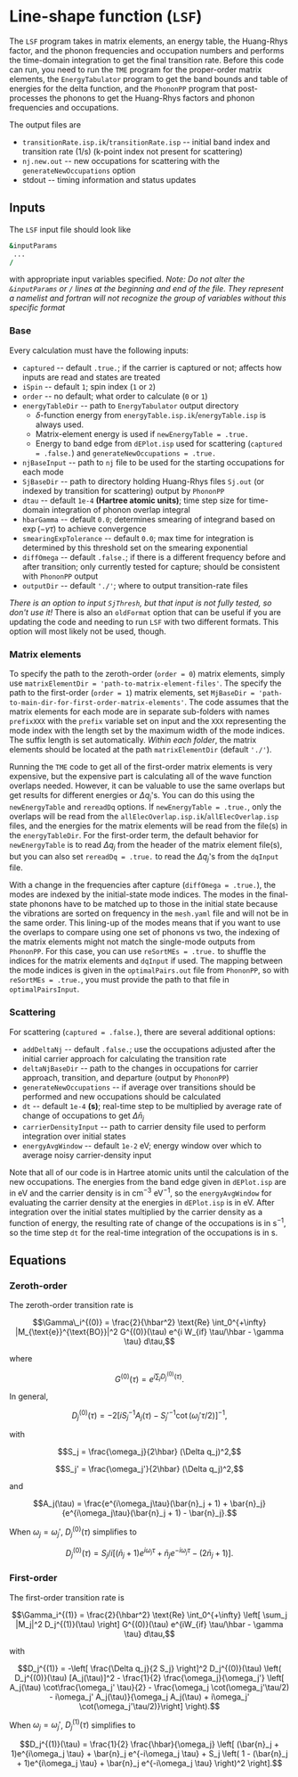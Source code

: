 # Line-shape function (`LSF`)

The `LSF` program takes in matrix elements, an energy table, the Huang-Rhys factor, and the phonon frequencies and occupation numbers and performs the time-domain integration to get the final transition rate. Before this code can run, you need to run the `TME` program for the proper-order matrix elements, the `EnergyTabulator` program to get the band bounds and table of energies for the delta function, and the `PhononPP` program that post-processes the phonons to get the Huang-Rhys factors and phonon frequencies and occupations. 

The output files are 
  * `transitionRate.isp.ik`/`transitionRate.isp` -- initial band index and transition rate (1/s) (k-point index not present for scattering)
  * `nj.new.out` -- new occupations for scattering with the `generateNewOccupations` option
  * stdout -- timing information and status updates

## Inputs

The `LSF` input file should look like
```f90
&inputParams
 ...
/
```
with appropriate input variables specified. _Note: Do not alter the `&inputParams` or `/` lines at the beginning and end of the file. They represent a namelist and fortran will not recognize the group of variables without this specific format_

### Base

Every calculation must have the following inputs:
* `captured` -- default `.true.`; if the carrier is captured or not; affects how inputs are read and states are treated
* `iSpin` -- default `1`; spin index (`1` or `2`)
* `order` -- no default; what order to calculate (`0` or `1`)
* `energyTableDir` -- path to `EnergyTabulator` output directory
   *  $\delta$-function energy from `energyTable.isp.ik`/`energyTable.isp` is always used.
   *  Matrix-element energy is used if `newEnergyTable = .true.`
   *  Energy to band edge from `dEPlot.isp` used for scattering (`captured = .false.`) and `generateNewOccupations = .true.`
* `njBaseInput` -- path to `nj` file to be used for the starting occupations for each mode
* `SjBaseDir` -- path to directory holding Huang-Rhys files `Sj.out` (or indexed by transition for scattering) output by `PhononPP`
* `dtau` -- default `1e-4` **(Hartree atomic units)**; time step size for time-domain integration of phonon overlap integral
* `hbarGamma` -- default `0.0`; determines smearing of integrand based on $\exp(-\gamma \tau)$ to achieve convergence
* `smearingExpTolerance` -- default `0.0`; max time for integration is determined by this threshold set on the smearing exponential
* `diffOmega` -- default `.false.`; if there is a different frequency before and after transition; only currently tested for capture; should be consistent with `PhononPP` output
* `outputDir` -- default `'./'`; where to output transition-rate files

*There is an option to input `SjThresh`, but that input is not fully tested, so don't use it!* There is also an `oldFormat` option that can be useful if you are updating the code and needing to run `LSF` with two different formats. This option will most likely not be used, though.

### Matrix elements

To specify the path to the zeroth-order (`order = 0`) matrix elements, simply use `matrixElementDir = 'path-to-matrix-element-files'`. The specify the path to the first-order (`order = 1`) matrix elements, set `MjBaseDir = 'path-to-main-dir-for-first-order-matrix-elements'`. The code assumes that the matrix elements for each mode are in separate sub-folders with names `prefixXXX` with the `prefix` variable set on input and the `XXX` representing the mode index with the length set by the maximum width of the mode indices. The suffix length is set automatically. *Within each folder*, the matrix elements should be located at the path `matrixElementDir` (default `'./'`).

Running the `TME` code to get all of the first-order matrix elements is very expensive, but the expensive part is calculating all of the wave function overlaps needed. However, it can be valuable to use the same overlaps but get results for different energies or $\Delta q_j$'s. You can do this using the `newEnergyTable` and `rereadDq` options. If `newEnergyTable = .true.`, only the overlaps will be read from the `allElecOverlap.isp.ik`/`allElecOverlap.isp` files, and the energies for the matrix elements will be read from the file(s) in the `energyTableDir`. For the first-order term, the default behavior for `newEnergyTable` is to read $\Delta q_j$ from the header of the matrix element file(s), but you can also set `rereadDq = .true.` to read the $\Delta q_j$'s from the `dqInput` file. 

With a change in the frequencies after capture (`diffOmega = .true.`), the modes are indexed by the initial-state mode indices. The modes in the final-state phonons have to be matched up to those in the initial state because the vibrations are sorted on frequency in the `mesh.yaml` file and will not be in the same order. This lining-up of the modes means that if you want to use the overlaps to compare using one set of phonons vs two, the indexing of the matrix elements might not match the single-mode outputs from `PhononPP`. For this case, you can use `reSortMEs = .true.` to shuffle the indices for the matrix elements and `dqInput` if used. The mapping between the mode indices is given in the `optimalPairs.out` file from `PhononPP`, so with `reSortMEs = .true.`, you must provide the path to that file in `optimalPairsInput`.

### Scattering

For scattering (`captured = .false.`), there are several additional options:
* `addDeltaNj` -- default `.false.`; use the occupations adjusted after the initial carrier approach for calculating the transition rate
* `deltaNjBaseDir` -- path to the changes in occupations for carrier approach, transition, and departure (output by `PhononPP`)
* `generateNewOccupations` -- if average over transitions should be performed and new occupations should be calculated
* `dt` -- default `1e-4` **(s)**; real-time step to be multiplied by average rate of change of occupations to get $\Delta \bar{n}_j$
* `carrierDensityInput` -- path to carrier density file used to perform integration over initial states
* `energyAvgWindow` -- default `1e-2` eV; energy window over which to average noisy carrier-density input

Note that all of our code is in Hartree atomic units until the calculation of the new occupations. The energies from the band edge given in `dEPlot.isp` are in eV and the carrier density is in $\mathrm{cm}^{-3}$ $\mathrm{eV}^{-1}$, so the `energyAvgWindow` for evaluating the carrier density at the energies in `dEPlot.isp` is in eV. After integration over the initial states multiplied by the carrier density as a function of energy, the resulting rate of change of the occupations is in $\mathrm{s}^{-1}$, so the time step `dt` for the real-time integration of the occupations is in s. 

## Equations

### Zeroth-order

The zeroth-order transition rate is 
```math
\Gamma\_i^{(0)} = \frac{2}{\hbar^2} \text{Re} \int_0^{+\infty} |M_{\text{e}}^{\text{BO}}|^2 G^{(0)}(\tau) e^{i W_{if} \tau/\hbar - \gamma \tau} d\tau,
``` 
where 
```math
G^{(0)}(\tau) = e^{i \sum_j D_j^{(0)}(\tau)}.
```
 In general, 
 ```math
D_j^{(0)}(\tau) = -2 \left[ iS_j^{-1} A_j(\tau) - {S_j'}^{-1} \cot(\omega_j'\tau/2) \right]^{-1},
```
with 
```math
S_j = \frac{\omega_j}{2\hbar} (\Delta q_j)^2,
```
```math
S_j' = \frac{\omega_j'}{2\hbar} (\Delta q_j)^2,
```
and 
```math
A_j(\tau) = \frac{e^{i\omega_j\tau}(\bar{n}_j + 1) + \bar{n}_j}{e^{i\omega_j\tau}(\bar{n}_j + 1) - \bar{n}_j}.
```
When $\omega_j = \omega_j'$, $D_j^{(0)}(\tau)$ simplifies to 
```math
D_j^{(0)}(\tau) = S_j/i  \left[ (\bar{n}_j + 1)e^{i\omega_j \tau} + \bar{n}_j e^{-i\omega_j \tau} - (2\bar{n}_j + 1) \right].
```

### First-order

The first-order transition rate is 
```math
\Gamma_i^{(1)} = \frac{2}{\hbar^2} \text{Re} \int_0^{+\infty} \left[ \sum_j |M_j|^2 D_j^{(1)}(\tau) \right] G^{(0)}(\tau) e^{iW_{if} \tau/\hbar - \gamma \tau} d\tau,
```
with 
```math
D_j^{(1)} = -\left[ \frac{\Delta q_j}{2 S_j} \right]^2 D_j^{(0)}(\tau) \left( D_j^{(0)}(\tau) [A_j(\tau)]^2 - \frac{1}{2} \frac{\omega_j}{\omega_j'} \left[ A_j(\tau) \cot\frac{\omega_j' \tau}{2}  - \frac{\omega_j \cot(\omega_j'\tau/2) - i\omega_j' A_j(\tau)}{\omega_j A_j(\tau) + i\omega_j' \cot(\omega_j'\tau/2)}\right] \right).
```
When $\omega_j = \omega_j'$, $D_j^{(1)}(\tau)$ simplifies to 
```math
D_j^{(1)}(\tau) = \frac{1}{2} \frac{\hbar}{\omega_j} \left[ (\bar{n}_j + 1)e^{i\omega_j \tau} + \bar{n}_j e^{-i\omega_j \tau} + S_j \left( 1 - (\bar{n}_j + 1)e^{i\omega_j \tau} + \bar{n}_j e^{-i\omega_j \tau} \right)^2 \right].
```

